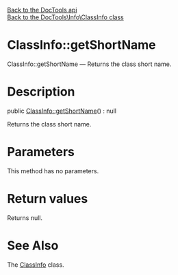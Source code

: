 [Back to the DocTools api](https://github.com/lingtalfi/DocTools/blob/master/doc/api/DocTools.md)<br>
[Back to the DocTools\Info\ClassInfo class](https://github.com/lingtalfi/DocTools/blob/master/doc/api/DocTools/Info/ClassInfo.md)


ClassInfo::getShortName
================



ClassInfo::getShortName — Returns the class short name.




Description
================


public [ClassInfo::getShortName](https://github.com/lingtalfi/DocTools/blob/master/doc/api/DocTools/Info/ClassInfo/getShortName.md)() : null




Returns the class short name.




Parameters
================

This method has no parameters.


Return values
================

Returns null.







See Also
================

The [ClassInfo](https://github.com/lingtalfi/DocTools/blob/master/doc/api/DocTools/Info/ClassInfo.md) class.
